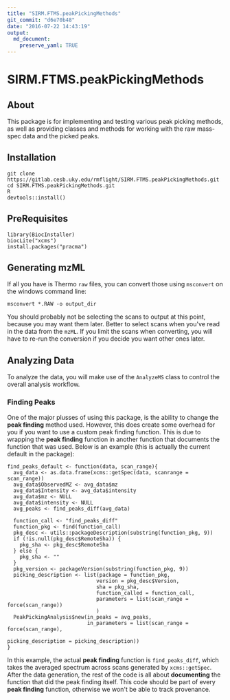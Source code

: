 ```yaml
---
title: "SIRM.FTMS.peakPickingMethods"
git_commit: "d6e70b48"
date: "2016-07-22 14:43:19"
output: 
  md_document:
    preserve_yaml: TRUE
---
```


SIRM.FTMS.peakPickingMethods
============================

About
-----

This package is for implementing and testing various peak picking
methods, as well as providing classes and methods for working with the
raw mass-spec data and the picked peaks.

Installation
------------

    git clone https://gitlab.cesb.uky.edu/rmflight/SIRM.FTMS.peakPickingMethods.git
    cd SIRM.FTMS.peakPickingMethods.git
    R
    devtools::install()

PreRequisites
-------------

    library(BiocInstaller)
    biocLite("xcms")
    install.packages("pracma")

Generating mzML
---------------

If all you have is Thermo `raw` files, you can convert those using
`msconvert` on the windows command line:

    msconvert *.RAW -o output_dir

You should probably not be selecting the scans to output at this point,
because you may want them later. Better to select scans when you've read
in the data from the `mzML`. If you limit the scans when converting, you
will have to re-run the conversion if you decide you want other ones
later.

Analyzing Data
--------------

To analyze the data, you will make use of the `AnalyzeMS` class to
control the overall analysis workflow.

### Finding Peaks

One of the major plusses of using this package, is the ability to change
the **peak finding** method used. However, this does create some
overhead for you if you want to use a custom peak finding function. This
is due to wrapping the **peak finding** function in another function
that documents the function that was used. Below is an example (this is
actually the current default in the package):

    find_peaks_default <- function(data, scan_range){
      avg_data <- as.data.frame(xcms::getSpec(data, scanrange = scan_range))
      avg_data$ObservedMZ <- avg_data$mz
      avg_data$Intensity <- avg_data$intensity
      avg_data$mz <- NULL
      avg_data$intensity <- NULL
      avg_peaks <- find_peaks_diff(avg_data)
      
      function_call <- "find_peaks_diff"
      function_pkg <- find(function_call)
      pkg_desc <- utils::packageDescription(substring(function_pkg, 9))
      if (!is.null(pkg_desc$RemoteSha)) {
        pkg_sha <- pkg_desc$RemoteSha
      } else {
        pkg_sha <- ""
      }
      pkg_version <- packageVersion(substring(function_pkg, 9))
      picking_description <- list(package = function_pkg,
                                 version = pkg_desc$Version,
                                 sha = pkg_sha,
                                 function_called = function_call,
                                 parameters = list(scan_range = force(scan_range))
                                 )
      PeakPickingAnalysis$new(in_peaks = avg_peaks,
                              in_parameters = list(scan_range = force(scan_range),
                                                            picking_description = picking_description))
    }

In this example, the actual **peak finding** function is
`find_peaks_diff`, which takes the averaged spectrum across scans
generated by `xcms::getSpec`. After the data generation, the rest of the
code is all about **documenting** the function that did the peak finding
itself. This code should be part of every **peak finding** function,
otherwise we won't be able to track provenance.

